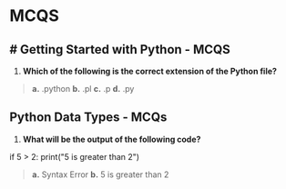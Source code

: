 # MCQS

## # Getting Started with Python - MCQS

1. **Which of the following is the correct extension of the Python file?**

>**a.** .python
>**b.**  .pl
>**c.**  .p
>**d.**  .py

## Python Data Types - MCQs

1. **What will be the output of the following code?**

if 5 > 2:
print("5 is greater than 2")

>**a.** Syntax Error
>**b.**  5 is greater than 2
